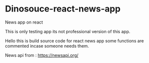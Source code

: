 # Dinosouce-react-news-app
News app on react

This is only testing app its not professional version of this app.

Hello this is build source code for react news app some functions are commented incase someone needs them.

News api from : https://newsapi.org/

